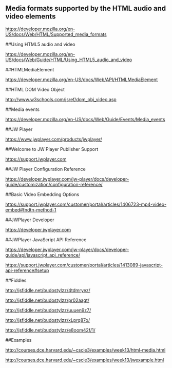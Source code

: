 ## Media formats supported by the HTML audio and video elements

https://developer.mozilla.org/en-US/docs/Web/HTML/Supported_media_formats

##Using HTML5 audio and video

https://developer.mozilla.org/en-US/docs/Web/Guide/HTML/Using_HTML5_audio_and_video

##HTMLMediaElement

https://developer.mozilla.org/en-US/docs/Web/API/HTMLMediaElement

##HTML DOM Video Object

http://www.w3schools.com/jsref/dom_obj_video.asp

##Media events

https://developer.mozilla.org/en-US/docs/Web/Guide/Events/Media_events

##JW Player

https://www.jwplayer.com/products/jwplayer/

##Welcome to JW Player Publisher Support

https://support.jwplayer.com

##JW Player Configuration Reference

https://developer.jwplayer.com/jw-player/docs/developer-guide/customization/configuration-reference/

##Basic Video Embedding Options

https://support.jwplayer.com/customer/portal/articles/1406723-mp4-video-embed#fndtn-method-1

##JWPlayer Developer

https://developer.jwplayer.com

##JWPlayer JavaScript API Reference

https://developer.jwplayer.com/jw-player/docs/developer-guide/api/javascript_api_reference/

https://support.jwplayer.com/customer/portal/articles/1413089-javascript-api-reference#setup

##Fiddles

http://jsfiddle.net/budostylzz/4tdmryez/

http://jsfiddle.net/budostylzz/pr02aagt/

http://jsfiddle.net/budostylzz/uuuen9z7/

http://jsfiddle.net/budostylzz/xLprq87o/

http://jsfiddle.net/budostylzz/e8oom42f/1/

##Examples

http://courses.dce.harvard.edu/~cscie3/examples/week13/html-media.html

http://courses.dce.harvard.edu/~cscie3/examples/week13/jwexample.html

